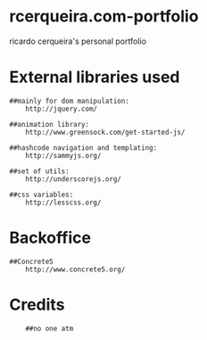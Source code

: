 rcerqueira.com-portfolio
============================

ricardo cerqueira's personal portfolio



External libraries used
======================

	##mainly for dom manipulation:
		http://jquery.com/   

	##animation library:
		http://www.greensock.com/get-started-js/   

	##hashcode navigation and templating:
		http://sammyjs.org/   

	##set of utils:
		http://underscorejs.org/   
	
	##css variables:
		http://lesscss.org/  


Backoffice
======================
	##Concrete5
		http://www.concrete5.org/

Credits
======================
		##no one atm
